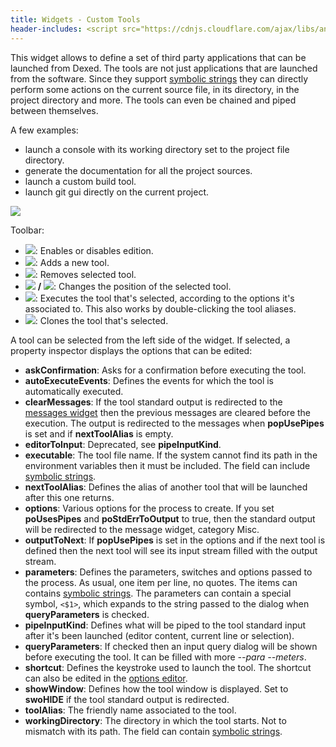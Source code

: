 ```yaml
---
title: Widgets - Custom Tools
header-includes: <script src="https://cdnjs.cloudflare.com/ajax/libs/anchor-js/4.2.2/anchor.min.js"></script>
---
```


This widget allows to define a set of third party applications that can be launched from Dexed.
The tools are not just applications that are launched from the software.
Since they support [symbolic strings](features_symbolic_strings.html) they can directly perform some actions on the current source file, in its directory, in the project directory and more.
The tools can even be chained and piped between themselves.

A few examples:

- launch a console with its working directory set to the project file directory.
- generate the documentation for all the project sources.
- launch a custom build tool.
- launch git gui directly on the current project.

![](img/custom_tools.png)

Toolbar:

- ![](icons/window/application_edit.png): Enables or disables edition.
- ![](icons/window/application_add.png): Adds a new tool.
- ![](icons/window/application_delete.png): Removes selected tool.
- ![](icons/arrow/arrow_up.png) **/** ![](icons/arrow/arrow_down.png): Changes the position of the selected tool.
- ![](icons/window/application_flash.png): Executes the tool that's selected, according to the options it's associated to. This also works by double-clicking the tool aliases.
- ![](icons/window/application_double.png): Clones the tool that's selected.

A tool can be selected from the left side of the widget. If selected, a property inspector displays the options that can be edited:

- **askConfirmation**: Asks for a confirmation before executing the tool.
- **autoExecuteEvents**: Defines the events for which the tool is automatically executed.
- **clearMessages**: If the tool standard output is redirected to the [messages widget](widgets_messages.html) then the previous messages are cleared before the execution. The output is redirected to the messages when **popUsePipes** is set and if **nextToolAlias** is empty.
- **editorToInput**: Deprecated, see **pipeInputKind**.
- **executable**: The tool file name. If the system cannot find its path in the environment variables then it must be included. The field can include [symbolic strings](features_symbolic_strings.html).
- **nextToolAlias**: Defines the alias of another tool that will be launched after this one returns.
- **options**: Various options for the process to create. If you set **poUsesPipes** and **poStdErrToOutput** to true, then the standard output will be redirected to the message widget, category Misc.
- **outputToNext**: If **popUsePipes** is set in the options and if the next tool is defined then the next tool will see its input stream filled with the output stream.
- **parameters**: Defines the parameters, switches and options passed to the process. As usual, one item per line, no quotes. The items can contains [symbolic strings](features_symbolic_strings.html). The parameters can contain a special symbol, `<$1>`, which expands to the string passed to the dialog when **queryParameters** is checked.
- **pipeInputKind**: Defines what will be piped to the tool standard input after it's been launched (editor content, current line or selection).
- **queryParameters**: If checked then an input query dialog will be shown before executing the tool. It can be filled with more _--para --meters_.
- **shortcut**: Defines the keystroke used to launch the tool. The shortcut can also be edited in the [options editor](widgets_options_editor.html).
- **showWindow**: Defines how the tool window is displayed. Set to **swoHIDE** if the tool standard output is redirected.
- **toolAlias**: The friendly name associated to the tool.
- **workingDirectory**: The directory in which the tool starts. Not to mismatch with its path. The field can contain [symbolic strings](features_symbolic_strings.html).

<script>anchors.add();</script>
